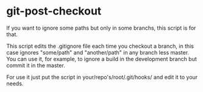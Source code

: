# git-post-checkout

If you want to ignore some paths but only in some branchs, this script is for that.

This script edits the .gitignore file each time you checkout a branch, in this case ignores "some/path" and "another/path" in any branch less master.
You can use it, for example, to ignore a build in the development branch but commit it in the master.

For use it just put the script in your/repo's/root/.git/hooks/ and edit it to your needs.
